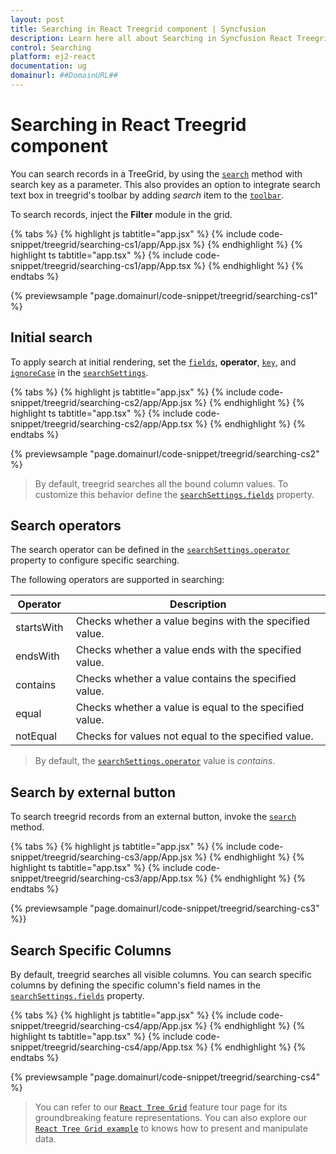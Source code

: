 ```yaml
---
layout: post
title: Searching in React Treegrid component | Syncfusion
description: Learn here all about Searching in Syncfusion React Treegrid component of Syncfusion Essential JS 2 and more.
control: Searching 
platform: ej2-react
documentation: ug
domainurl: ##DomainURL##
---
```


# Searching in React Treegrid component

You can search records in a TreeGrid, by using the [`search`](https://ej2.syncfusion.com/react/documentation/api/treegrid/#search) method with search key as a parameter. This also provides an option to integrate search text box in treegrid's toolbar by adding *search* item to the [`toolbar`](https://ej2.syncfusion.com/react/documentation/api/treegrid/#toolbar).

To search records, inject the **Filter** module in the grid.

{% tabs %}
{% highlight js tabtitle="app.jsx" %}
{% include code-snippet/treegrid/searching-cs1/app/App.jsx %}
{% endhighlight %}
{% highlight ts tabtitle="app.tsx" %}
{% include code-snippet/treegrid/searching-cs1/app/App.tsx %}
{% endhighlight %}
{% endtabs %}

 {% previewsample "page.domainurl/code-snippet/treegrid/searching-cs1" %}

## Initial search

To apply search at initial rendering, set the [`fields`](https://ej2.syncfusion.com/react/documentation/api/treegrid/searchSettings/#fields), **operator**, [`key`](https://ej2.syncfusion.com/react/documentation/api/treegrid/searchSettings/#key), and [`ignoreCase`](https://ej2.syncfusion.com/react/documentation/api/treegrid/searchSettings/#ignorecase) in the [`searchSettings`](https://ej2.syncfusion.com/react/documentation/api/treegrid/#searchsettings).

{% tabs %}
{% highlight js tabtitle="app.jsx" %}
{% include code-snippet/treegrid/searching-cs2/app/App.jsx %}
{% endhighlight %}
{% highlight ts tabtitle="app.tsx" %}
{% include code-snippet/treegrid/searching-cs2/app/App.tsx %}
{% endhighlight %}
{% endtabs %}

 {% previewsample "page.domainurl/code-snippet/treegrid/searching-cs2" %}

> By default, treegrid searches all the bound column values. To customize this behavior define the [`searchSettings.fields`](https://ej2.syncfusion.com/react/documentation/api/treegrid/searchSettingsModel/#fields) property.

## Search operators

The search operator can be defined in the [`searchSettings.operator`](https://ej2.syncfusion.com/react/documentation/api/treegrid/searchSettingsModel/#operator) property to configure specific searching.

The following operators are supported in searching:

Operator |Description
-----|-----
startsWith |Checks whether a value begins with the specified value.
endsWith |Checks whether a value ends with the specified value.
contains |Checks whether a value contains the specified value.
equal |Checks whether a value is equal to the specified value.
notEqual |Checks for values not equal to the specified value.

> By default, the [`searchSettings.operator`](https://ej2.syncfusion.com/react/documentation/api/treegrid/searchSettingsModel/#operator) value is *contains*.

## Search by external button

To search treegrid records from an external button, invoke the [`search`](https://ej2.syncfusion.com/react/documentation/api/treegrid/#search) method.

{% tabs %}
{% highlight js tabtitle="app.jsx" %}
{% include code-snippet/treegrid/searching-cs3/app/App.jsx %}
{% endhighlight %}
{% highlight ts tabtitle="app.tsx" %}
{% include code-snippet/treegrid/searching-cs3/app/App.tsx %}
{% endhighlight %}
{% endtabs %}

 {% previewsample "page.domainurl/code-snippet/treegrid/searching-cs3" %}}

## Search Specific Columns

By default, treegrid searches all visible columns. You can search specific columns by defining the specific column's field names in the [`searchSettings.fields`](https://ej2.syncfusion.com/react/documentation/api/treegrid/searchSettingsModel/#fields) property.

{% tabs %}
{% highlight js tabtitle="app.jsx" %}
{% include code-snippet/treegrid/searching-cs4/app/App.jsx %}
{% endhighlight %}
{% highlight ts tabtitle="app.tsx" %}
{% include code-snippet/treegrid/searching-cs4/app/App.tsx %}
{% endhighlight %}
{% endtabs %}

 {% previewsample "page.domainurl/code-snippet/treegrid/searching-cs4" %}

> You can refer to our [`React Tree Grid`](https://www.syncfusion.com/react-components/react-tree-grid) feature tour page for its groundbreaking feature representations. You can also explore our [`React Tree Grid example`](https://ej2.syncfusion.com/react/demos/#/material/treegrid/treegrid-overview) to knows how to present and manipulate data.
